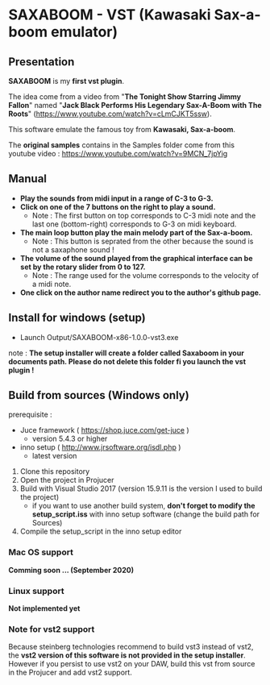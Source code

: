 # SAXABOOM - VST (Kawasaki Sax-a-boom emulator)

## Presentation

**SAXABOOM** is my **first vst plugin**. 

The idea come from a video from "**The Tonight Show Starring Jimmy Fallon**" named "**Jack Black Performs His Legendary Sax-A-Boom with The Roots**" (https://www.youtube.com/watch?v=cLmCJKT5ssw).

This software emulate the famous toy from **Kawasaki, Sax-a-boom**.

The **original samples** contains in the Samples folder come from
this youtube video : https://www.youtube.com/watch?v=9MCN_7jpYig

## Manual

- **Play the sounds from midi input in a range of C-3 to G-3.**
- **Click on one of the 7 buttons on the right to play a sound.**
    - Note : The first button on top corresponds to C-3 midi note and the last one (bottom-right) corresponds to G-3 on midi keyboard.
- **The main loop button play the main melody part of the Sax-a-boom.**
    - Note : This button is seprated from the other because the sound is not a saxaphone sound !
- **The volume of the sound played from the graphical interface can be set by the rotary slider from 0 to 127.**
    - Note : The range used for the volume corresponds to the velocity of a midi note.
- **One click on the author name redirect you to the author's github page.**

## Install for windows (setup)

- Launch Output/SAXABOOM-x86-1.0.0-vst3.exe

note : **The setup installer will create a folder called Saxaboom in your documents path. Please do not delete this folder fi you launch the vst plugin !**

## Build from sources (Windows only)

prerequisite :
- Juce framework ( https://shop.juce.com/get-juce ) 
    - version 5.4.3 or higher
- inno setup ( http://www.jrsoftware.org/isdl.php )
    - latest version

1) Clone this repository
2) Open the project in Projucer
3) Build with Visual Studio 2017 (version 15.9.11 is the version I used to build the project)
    - if you want to use another build system, **don't forget to modify the setup_script.iss** with inno setup software (change the build path for Sources)
4) Compile the setup_script in the inno setup editor

### Mac OS support

**Comming soon ... (September 2020)**

### Linux support

**Not implemented yet**

### Note for vst2 support

Because steinberg technologies recommend to build vst3 instead of vst2, the **vst2 version of this software is not provided in the setup installer**. However if you persist to use vst2 on your DAW, build this vst from source in the Projucer and add vst2 support.